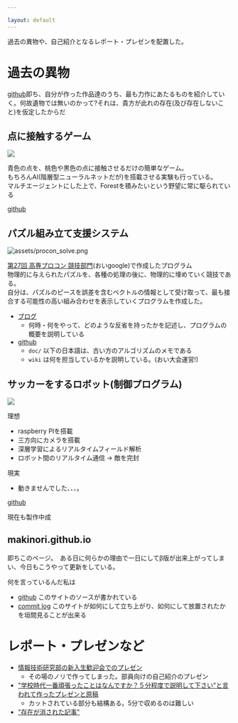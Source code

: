 ```yaml
---

layout: default
---
```


過去の異物や、自己紹介となるレポート・プレゼンを配置した。

# 過去の異物
[github](https://github.com/i-makinori)即ち、自分が作った作品達のうち、最も力作にあたるものを紹介していく。何故遺物では無いのかって?それは、貴方が此れの存在(及び存在しないこと)を仮定したからだ

## 点に接触するゲーム
![]({{site.url}}/assets/coin_gather_game.png)

青色の点を、桃色や黒色の点に接触させるだけの簡単なゲーム。  
もちろんAI(階層型ニューラルネットだが)を搭載させる実験も行っている。  
マルチエージェントにした上で、Forestを積みたいという野望に常に駆られている  

[github](https://github.com/i-makinori/coin_gather_game)

## パズル組み立て支援システム
![assets/procon_solve.png]({{site.url}}/assets/procon_solve.png)

[第27回 高専プロコン 競技部門](https://www.google.co.jp/search?q=%E7%AC%AC27%E5%9B%9E+%E9%AB%98%E5%B0%82%E3%83%97%E3%83%AD%E3%82%B3%E3%83%B3+%E7%AB%B6%E6%8A%80%E9%83%A8%E9%96%80)(おいgoogle)で作成したプログラム  
物理的に与えられたパズルを、各種の処理の後に、物理的に埋めていく競技である。  
自分は、パズルのピースを誤差を含むベクトルの情報として受け取って、最も接合する可能性の高い組み合わせを表示していくプログラムを作成した。  

- [ブログ](http://ikemaki.hatenablog.com/entry/2016/10/10/234703)
  - 何時・何をやって、どのような反省を持ったかを記述し、プログラムの概要を説明している
- [github](https://github.com/i-makinori/procon_solve)
  - `doc/` 以下の日本語は、古い方のアルゴリズムのメモである
  - `wiki` は何を担当しているかを説明している。(おい大会運営!)

## サッカーをするロボット(制御プログラム)
![]({{site.url}}/assets/soccer_robo.png)

理想
- raspberry PIを搭載
- 三方向にカメラを搭載
- 深層学習によるリアルタイムフィールド解析
- ロボット間のリアルタイム通信
-> 敵を完封

現実
- 動きませんでした、、、。

[github](https://github.com/i-makinori/redsight)

現在も製作中成

## makinori.github.io
即ちこのページ。　ある日に何らかの理由で一日にしてβ版が出来上がってしまい、今日もこうやって更新をしている。

何を言っているんだ私は

- [github](https://github.com/i-makinori/makinori.github.com) このサイトのソースが書かれている
- [commit log](https://github.com/i-makinori/makinori.github.com/commits) このサイトが如何にして立ち上がり、如何にして放置されたかを垣間見ることが出来る

# レポート・プレゼンなど

- [情報技術研究部の新入生歓迎会でのプレゼン]({{site.url}}/assets/welcome_presen.pdf)
  - その場のノリで作ってしまった。部員向けの自己紹介のプレゼン
- ["学校時代一番頑張ったことはなんですか？５分程度で説明して下さい"と言われて作ったプレゼンと原稿]({{site.url}}/assets/5min_intro.pdf)
  - カットされている部分も結構ある。5分で収めるのは難しい
- ["存在が消された記事"]({{site.uel}}/404.html)
